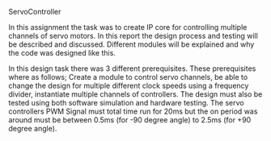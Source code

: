 ServoController

In this assignment the task was to create IP core for controlling multiple channels of servo motors. In this report the design process and testing will be described and discussed. Different modules will be explained and why the code was designed like this. 

In this design task there was 3 different prerequisites. These prerequisites where as follows; Create a module to control servo channels, be able to change the design for multiple different clock speeds using a frequency divider, instantiate multiple channels of controllers. The design must also be tested using both software simulation and hardware testing. The servo controllers PWM Signal must total time run for 20ms but the on period was around must be between 0.5ms (for -90 degree angle) to 2.5ms (for +90 degree angle).  
